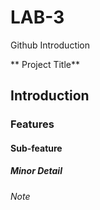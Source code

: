 # LAB-3
Github Introduction

** Project Title**

## Introduction

### Features

#### Sub-feature

##### Minor Detail

###### Note
